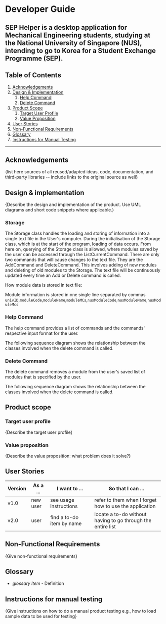 # Developer Guide

SEP Helper is a desktop application for Mechanical Engineering students, studying at the 
National University of Singapore (NUS), intending to go to Korea for a Student Exchange Programme (SEP).
---
## Table of Contents
1. [Acknowledgements](#acknowledgements)
2. [Design & Implementation](#design--implementation)
   1. [Help Command](#help-command)
   2. [Delete Command](#delete-command)
3. [Product Scope](#product-scope)
   1. [Target User Profile](#target-user-profile)
   2. [Value Proposition](#value-proposition)
4. [User Stories](#user-stories)
5. [Non-Functional Requirements](#non-functional-requirements)
6. [Glossary](#glossary)
7. [Instructions for Manual Testing](#instructions-for-manual-testing)
---
## Acknowledgements

{list here sources of all reused/adapted ideas, code, documentation, and third-party libraries -- include links to the original source as well}

## Design & implementation

{Describe the design and implementation of the product. Use UML diagrams and short code snippets where applicable.}

### Storage

The Storage class handles the loading and storing of information into a single text file in the User's computer.
During the initialisation of the Storage class, which is at the start of the program, loading of data occurs.
From here on, querying of the Storage class is allowed, where modules saved by the user can be accessed through
the ListCurrentCommand. There are only two commands that  will cause changes to the text file. They are the AddCommand 
and DeleteCommand. This involves adding of new modules and deleting of old modules to the Storage. The text file will 
be continuously updated every time an Add or Delete command is called.

How module data is stored in text file:

Module information is stored in one single line separated by commas
`univID`,`moduleCode`,`moduleName`,`moduleMCs`,`nusModuleCode`,`nusModuleName`,`nusModuleMcs`


### Help Command
The help command provides a list of commands and the commands' respective input format for the user.  

The following sequence diagram shows the relationship between the classes involved when the delete command is called.

### Delete Command
The delete command removes a module from the user's saved list of modules that is specified by the user.  

The following sequence diagram shows the relationship between the classes involved when the delete command is called.

## Product scope
### Target user profile

{Describe the target user profile}

### Value proposition

{Describe the value proposition: what problem does it solve?}

## User Stories

|Version| As a ... | I want to ... | So that I can ...|
|--------|----------|---------------|------------------|
|v1.0|new user|see usage instructions|refer to them when I forget how to use the application|
|v2.0|user|find a to-do item by name|locate a to-do without having to go through the entire list|

## Non-Functional Requirements

{Give non-functional requirements}

## Glossary

* *glossary item* - Definition

## Instructions for manual testing

{Give instructions on how to do a manual product testing e.g., how to load sample data to be used for testing}
